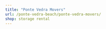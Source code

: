 ```yaml
---
title: "Ponte Vedra Movers"
url: /ponte-vedra-beach/ponte-vedra-movers/
shop: storage rental
---
```

